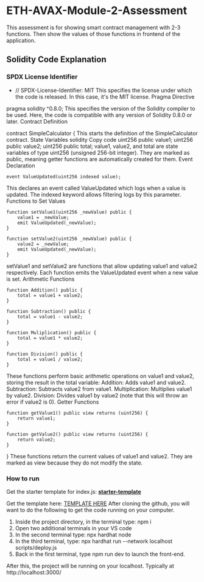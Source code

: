 # ETH-AVAX-Module-2-Assessment
This assessment is for showing smart contract management with 2-3 functions. Then show the values of those functions in frontend of the application.

## Solidity Code Explanation
### SPDX License Identifier
* // SPDX-License-Identifier: MIT
This specifies the license under which the code is released. In this case, it's the MIT license.
Pragma Directive

pragma solidity ^0.8.0;
This specifies the version of the Solidity compiler to be used. Here, the code is compatible with any version of Solidity 0.8.0 or later.
Contract Definition

contract SimpleCalculator {
This starts the definition of the SimpleCalculator contract.
State Variables
solidity
Copy code
    uint256 public value1;
    uint256 public value2;
    uint256 public total;
value1, value2, and total are state variables of type uint256 (unsigned 256-bit integer). They are marked as public, meaning getter functions are automatically created for them.
Event Declaration

    event ValueUpdated(uint256 indexed value);
This declares an event called ValueUpdated which logs when a value is updated. The indexed keyword allows filtering logs by this parameter.
Functions to Set Values

    function setValue1(uint256 _newValue) public {
        value1 = _newValue;
        emit ValueUpdated(_newValue);
    }

    function setValue2(uint256 _newValue) public {
        value2 = _newValue;
        emit ValueUpdated(_newValue);
    }
setValue1 and setValue2 are functions that allow updating value1 and value2 respectively. Each function emits the ValueUpdated event when a new value is set.
Arithmetic Functions

    function Addition() public {
        total = value1 + value2;
    }

    function Subtraction() public {
        total = value1 - value2;
    }

    function Muliplication() public {
        total = value1 * value2;
    }

    function Division() public {
        total = value1 / value2;
    }
These functions perform basic arithmetic operations on value1 and value2, storing the result in the total variable:
Addition: Adds value1 and value2.
Subtraction: Subtracts value2 from value1.
Multiplication: Multiplies value1 by value2.
Division: Divides value1 by value2 (note that this will throw an error if value2 is 0).
Getter Functions

    function getValue1() public view returns (uint256) {
        return value1;
    }

    function getValue2() public view returns (uint256) {
        return value2;
    }
}
These functions return the current values of value1 and value2. They are marked as view because they do not modify the state.

### How to run
Get the starter template for index.js: [**starter-template**](https://github.com/MetacrafterChris/SCM-Starter/tree/main)

Get the template here: [TEMPLATE HERE](https://github.com/MetacrafterChris/SCM-Starter)
After cloning the github, you will want to do the following to get the code running on your computer.

1. Inside the project directory, in the terminal type: npm i
2. Open two additional terminals in your VS code
3. In the second terminal type: npx hardhat node
4. In the third terminal, type: npx hardhat run --network localhost scripts/deploy.js
5. Back in the first terminal, type npm run dev to launch the front-end.

After this, the project will be running on your localhost. 
Typically at http://localhost:3000/
